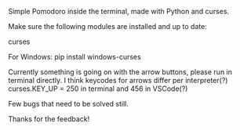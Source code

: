 Simple Pomodoro inside the terminal, made with Python and curses.

Make sure the following modules are installed and up to date:

curses

For Windows: pip install windows-curses



Currently something is going on with the arrow buttons, please run in terminal directly.
I think keycodes for arrows differ per interpreter(?) curses.KEY_UP = 250 in terminal and 456 in VSCode(?)

Few bugs that need to be solved still.

Thanks for the feedback!
